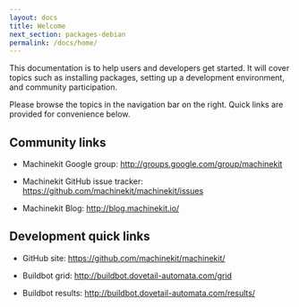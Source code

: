 ```yaml
---
layout: docs
title: Welcome
next_section: packages-debian
permalink: /docs/home/
---
```


This documentation is to help users and developers get started.  It
will cover topics such as installing packages, setting up a
development environment, and community participation.

Please browse the topics in the navigation bar on the right.  Quick
links are provided for convenience below.


## Community links

- Machinekit Google group:  <http://groups.google.com/group/machinekit>

- Machinekit GitHub issue tracker:
  <https://github.com/machinekit/machinekit/issues> 

- Machinekit Blog:  <http://blog.machinekit.io/>


## Development quick links

- GitHub site:  <https://github.com/machinekit/machinekit/>

- Buildbot grid:  <http://buildbot.dovetail-automata.com/grid>

- Buildbot results:  <http://buildbot.dovetail-automata.com/results/>
